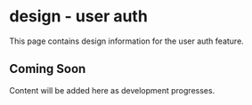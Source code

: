 # design - user auth

This page contains design information for the user auth feature.

## Coming Soon

Content will be added here as development progresses.
